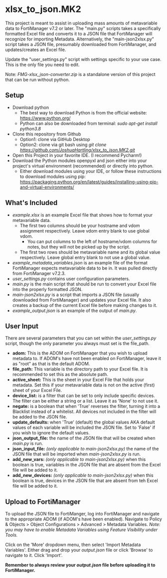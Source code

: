 # xlsx_to_json.MK2
This project is meant to assist in uploading mass amounts of metavariable data to FortiManager v7.2
or later.  The "main.py" scripts takes a specifically formatted Excel file and converts it to a JSON file
that FortiManager will recognize for importing Metadata.  Alternatively, the "main-json2xlsx.py" script
takes a JSON file, presumably downloaded from FortiManager, and updates/creates an Excel file.

Update the "user_settings.py" script with settings specific to your use case.  This is the only file
you need to edit.

Note: *FMG-xlsx_json-converter.zip* is a standalone version of this project that can be run without python.


## Setup
* Download python
    * The best way to download Python is from the official website: https://www.python.org/
    * Python can also be downloaded from terminal: *sudo apt-get install python3.8*
* Clone this repository from Github
    * Option1: clone via GitHub Desktop
    * Option2: clone via git bash using *git clone https://github.com/JoshuaHartling/xlsx_to_json.MK2.git*
* Open this Project in your favorite IDE.  (I recommend Pycharm!)
* Download the Python modules openpyxl and json either into your project's
virtual environment (recommended) or directly into python.
    * Either download modules using your IDE, or follow these instructions to download modules using
    pip: https://packaging.python.org/en/latest/guides/installing-using-pip-and-virtual-environments/
    
## What's Included
* *example.xlsx* is an example Excel file that shows how to format your metavariable data.
    * The first two columns should be your hostname and vdom assignment respectively.  Leave vdom entry
    blank to use global vdom.
        * You can put columns to the left of hostname/vdom columns for notes, but they will not be picked up
        by the script.
    * The first two rows should be metavariable name and its global value respectively.  Leave global entry
    blank to not use a global value.
* *example_metadata_variables.json* is an example file of the format FortiManager expects metavariable
data to be in.  It was pulled directly from FortiManager v7.2.3.
* *user_settings.py* contains user configuration parameters.
* *main.py* is the main script that should be run to convert your Excel file into the 
properly formatted JSON.
* *main-json2xlsx.py* is a script that imports a JSON file (usually downloaded from FortiManager) and
updates your Excel file.  It also creates a backup of the current Excel file before making 
changes to it.
* *example_output.json* is an example of the output of *main.py*.

## User Input
There are several parameters that you can set within the *user_settings.py* script,
though the only parameter you always must set is the file_path.
* **adom:** This is the ADOM on FortiManager that you wish to upload metadata to.  If ADOM's have
not been enabled on FortiManager, leave it as "root" as that is the default ADOM.  
* **file_path:** This variable is the directory path to your Excel file.  It is recommended
to set this as the absolute path.
* **active_sheet:** This is the sheet in your Excel File that holds your metadata.  Set this
if your metavariable data is not on the active (first) sheet of your Excel File.
* **device_list:** is a filter that can be set to only include specific devices.
The filter can be either a string or a list.  Leave it as 'None' to not use it.
* **negate:** is a boolean that when 'True' reverses the filter, turning it into a Blacklist
instead of a whitelist.  All devices not included in the filter will be added to the JSON file.
* **update_defaults:** when 'True' (default) the global values AKA default values of each variable
 will be included the JSON file.  Set to 'False' if you wish to ignore the default values.
* **json_output_file:** the name of the JSON file that will be created when *main.py*
is run.
* **json_input_file:** *(only applicable to main-json2xlsx.py)* the name of the JSON file
that will be imported when *main-json2xlsx.py* is run.
* **add_new_vars:** *(only applicable to main-json2xlsx.py)* when this boolean is true,
variables in the JSON file that are absent from the Excel file will be added to it.
* **add_new_devices:** *(only applicable to main-json2xlsx.py)* when this boolean is true,
devices in the JSON file that are absent from teh Excel file will be added to it.

## Upload to FortiManager
To upload the JSON file to FortiManger, log into FortiManager and navigate to the appropriate ADOM
(if ADOM's have been enabled).  Navigate to Policy & Objects > Object Configurations > Advanced >
Metadata Variables.  *Note: you may have to enable Metadata Variables using Feature Visibility
under Tools.*

Click on the 'More' dropdown menu, then select 'Import Metadata Variables'.  Either drag and drop
your *output.json* file or click 'Browse' to navigate to it.  Click 'Import'.

**Remember to always review your *output.json* file before uploading it to FortiManager.**
